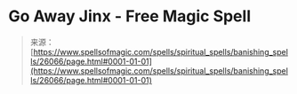 <!--yml
category: 未分类
date: 2024-06-12 19:13:37
-->

# Go Away Jinx - Free Magic Spell

> 来源：[https://www.spellsofmagic.com/spells/spiritual_spells/banishing_spells/26066/page.html#0001-01-01](https://www.spellsofmagic.com/spells/spiritual_spells/banishing_spells/26066/page.html#0001-01-01)